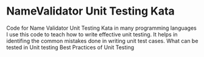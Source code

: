 # NameValidator Unit Testing Kata
Code for Name Validator Unit Testing Kata in many programming languages
I use this code to teach how to write effective unit testing. 
It helps in identifing the common mistakes done in writing unit test cases.
What can be tested in Unit testing
Best Practices of Unit Testing
